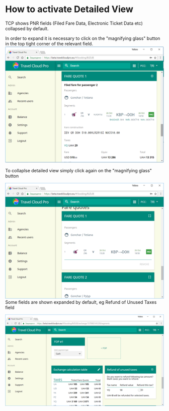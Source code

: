 # How to activate Detailed View

TCP shows PNR fields \(Filed Fare Data, Electronic Ticket Data etc\) collapsed by default.

In order to expand it is necessary to click on the "magnifying glass" button in the top tight corner of the relevant field. ![](../.gitbook/assets/magnifyingglass1.png)

To collaplse detailed view simply click again on the "magnifying glass" button

![](../.gitbook/assets/collapseview.png)Some fields are shown expanded by default, eg Refund of Unused Taxes field

![](../.gitbook/assets/refundtaxesexpand.png)


